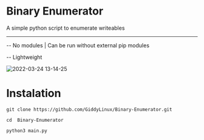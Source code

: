 # Binary Enumerator


A simple python script to enumerate writeables 


- --
-- No modules | Can be run without external pip modules

-- Lightweight


![2022-03-24 13-14-25](https://user-images.githubusercontent.com/86152883/159924268-e5d3d901-f44a-4437-8dfa-2e0afc4461d0.gif)

# Instalation

```git clone https://github.com/GiddyLinux/Binary-Enumerator.git```

```cd  Binary-Enumerator```

```python3 main.py```
